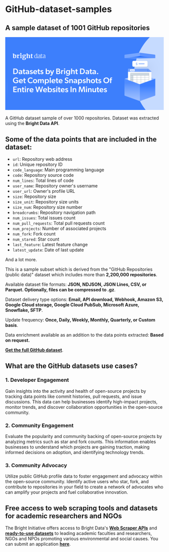 # GitHub-dataset-samples

<h2>A sample dataset of 1001 GitHub repositories</h2>

![GitHub dataset header](https://github.com/luminati-io/GitHub-dataset-samples/blob/main/github-datasets.PNG)

A GitHub dataset sample of over 1000 repositories. Dataset was extracted using the <b>Bright Data API</b>.

<h2>Some of the data points that are included in the dataset:</h2>

* ```url```: Repository web address
* ```id```: Unique repository ID
* ```code_language```: Main programming language
* ```code```: Repository source code
* ```num_lines```: Total lines of code
* ```user_name```: Repository owner's username
* ```user_url```: Owner's profile URL
* ```size```: Repository size
* ```size_unit```: Repository size units
* ```size_num```: Repository size number
* ```breadcrumbs```: Repository navigation path
* ```num_issues```: Total issues count
* ```num_pull_requests```: Total pull requests count
* ```num_projects```: Number of associated projects
* ```num_fork```: Fork count
* ```num_stared```: Star count
* ```last_feature```: Latest feature change
* ```latest_update```: Date of last update

And a lot more.

This is a sample subset which is derived from the "GitHub Repositories (public data)"
dataset which includes more than <b>2,200,000 repositories</b>.

Available dataset file formats: <b>JSON, NDJSON, JSON Lines, CSV, or Parquet. Optionally, files can be compressed to .gz</b>.

Dataset delivery type options: <b>Email, API download, Webhook, Amazon S3, Google Cloud storage, Google Cloud PubSub, Microsoft Azure, Snowflake, SFTP</b>.

Update frequency: <b>Once, Daily, Weekly, Monthly, Quarterly, or Custom basis</b>.

Data enrichment available as an addition to the data points extracted: <b>Based on request.</b>

<b>[Get the full GitHub dataset](https://brightdata.com/products/datasets/github)</b>.

<h2>What are the GitHub datasets use cases?</h2>

<h3>1. Developer Engagement</h3>
Gain insights into the activity and health of open-source projects by tracking data points like commit histories, pull requests, and issue discussions. This data can help businesses identify high-impact projects, monitor trends, and discover collaboration opportunities in the open-source community.

<h3>2. Community Engagement</h3>
Evaluate the popularity and community backing of open-source projects by analyzing metrics such as star and fork counts. This information enables businesses to understand which projects are gaining traction, making informed decisions on adoption, and identifying technology trends.

<h3>3. Community Advocacy</h3>
Utilize public GitHub profile data to foster engagement and advocacy within the open-source community. Identify active users who star, fork, and contribute to repositories in your field to create a network of advocates who can amplify your projects and fuel collaborative innovation.

<h2>Free access to web scraping tools and datasets for academic researchers and NGOs</h2>

The Bright Initiative offers access to Bright Data's <b>[Web Scraper APIs](https://brightdata.com/products/web-scraper)</b> and <b>[ready-to-use datasets](https://brightdata.com/products/datasets)</b> to leading academic faculties and researchers, NGOs and NPOs promoting various environmental and social causes. You can submit an application <b>[here](https://brightinitiative.com)</b>.
